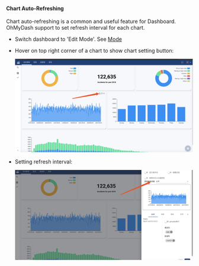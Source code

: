 #### Chart Auto-Refreshing
Chart auto-refreshing is a common and useful feature for Dashboard.
OhMyDash support to set refresh interval for each chart.

* Switch dashboard to 'Edit Mode'. See [Mode](dash-mode)
* Hover on top right corner of a chart to show chart setting button:
  
  ![abc](autorefresh1.jpg)

* Setting refresh interval:

  ![](autorefresh2.jpg)
